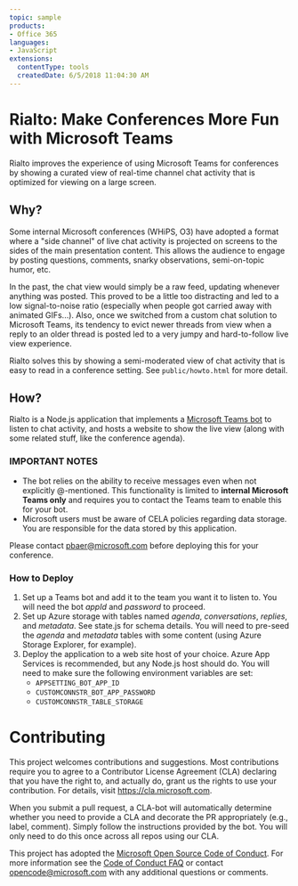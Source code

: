 ```yaml
---
topic: sample
products:
- Office 365
languages:
- JavaScript
extensions:
  contentType: tools
  createdDate: 6/5/2018 11:04:30 AM
---
```

# Rialto: Make Conferences More Fun with Microsoft Teams
Rialto improves the experience of using Microsoft Teams for conferences by showing a curated view of real-time channel chat activity that is optimized for viewing on a large screen.

## Why?

Some internal Microsoft conferences (WHiPS, O3) have adopted a format where a "side channel" of live chat activity is projected on screens to the sides of the main presentation content. This allows the audience to engage by posting questions, comments, snarky observations, semi-on-topic humor, etc.

In the past, the chat view would simply be a raw feed, updating whenever anything was posted. This proved to be a little too distracting and led to a low signal-to-noise ratio (especially when people got carried away with animated GIFs...). Also, once we switched from a custom chat solution to Microsoft Teams, its tendency to evict  newer threads from view when a reply to an older thread is posted led to a very jumpy and hard-to-follow live view experience.

Rialto solves this by showing a semi-moderated view of chat activity that is easy to read in a conference setting. See `public/howto.html` for more detail.

## How?

Rialto is a Node.js application that implements a [Microsoft Teams bot](https://docs.microsoft.com/en-us/microsoftteams/platform/concepts/bots/bots-overview) to listen to chat activity, and hosts a website to show the live view (along with some related stuff, like the conference agenda).

### IMPORTANT NOTES
* The bot relies on the ability to receive messages even when not explicitly @-mentioned. This functionality is limited to **internal Microsoft Teams only** and requires you to contact the Teams team to enable this for your bot.
* Microsoft users must be aware of CELA policies regarding data storage. You are responsible for the data stored by this application.

Please contact [pbaer@microsoft.com](mailto:pbaer@microsoft.com) before deploying this for your conference.

### How to Deploy

1. Set up a Teams bot and add it to the team you want it to listen to. You will need the bot *appId* and *password* to proceed.
1. Set up Azure storage with tables named *agenda*, *conversations*, *replies*, and *metadata*. See state.js for schema details. You will need to pre-seed the *agenda* and *metadata* tables with some content (using Azure Storage Explorer, for example).
1. Deploy the application to a web site host of your choice. Azure App Services is recommended, but any Node.js host should do. You will need to make sure the following environment variables are set:
    * `APPSETTING_BOT_APP_ID`
    * `CUSTOMCONNSTR_BOT_APP_PASSWORD`
    * `CUSTOMCONNSTR_TABLE_STORAGE`

# Contributing

This project welcomes contributions and suggestions.  Most contributions require you to agree to a
Contributor License Agreement (CLA) declaring that you have the right to, and actually do, grant us
the rights to use your contribution. For details, visit https://cla.microsoft.com.

When you submit a pull request, a CLA-bot will automatically determine whether you need to provide
a CLA and decorate the PR appropriately (e.g., label, comment). Simply follow the instructions
provided by the bot. You will only need to do this once across all repos using our CLA.

This project has adopted the [Microsoft Open Source Code of Conduct](https://opensource.microsoft.com/codeofconduct/).
For more information see the [Code of Conduct FAQ](https://opensource.microsoft.com/codeofconduct/faq/) or
contact [opencode@microsoft.com](mailto:opencode@microsoft.com) with any additional questions or comments.
